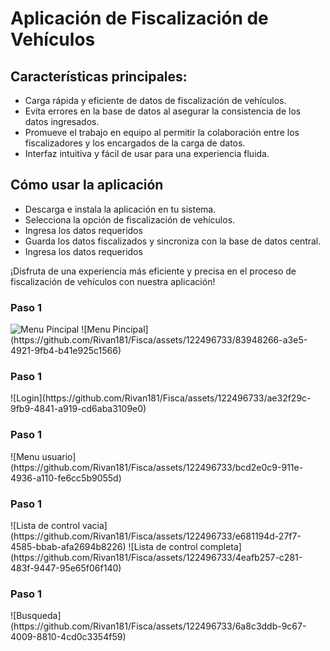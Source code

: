 
</head>
<body>
  <h1>Aplicación de Fiscalización de Vehículos</h1>
  
  <h2>Características principales:</h2>
  <ul>
    <li>Carga rápida y eficiente de datos de fiscalización de vehículos.</li>
    <li>Evita errores en la base de datos al asegurar la consistencia de los datos ingresados.</li>
    <li>Promueve el trabajo en equipo al permitir la colaboración entre los fiscalizadores y los encargados de la carga de datos.</li>
    <li>Interfaz intuitiva y fácil de usar para una experiencia fluida.</li>
  </ul>

  <h2>Cómo usar la aplicación</h2>
 <ul>
    <li>Descarga e instala la aplicación en tu sistema.</li>
    <li>Selecciona la opción de fiscalización de vehículos.</li>
    <li>Ingresa los datos requeridos</li>
    <li>Guarda los datos fiscalizados y sincroniza con la base de datos central.</li>
   <li>Ingresa los datos requeridos</li>
  </ul>


¡Disfruta de una experiencia más eficiente y precisa en el proceso de fiscalización de vehículos con nuestra aplicación!

<h3>Paso 1</h3>
<img src="[ruta/a/la/imagen.jpg](https://github.com/Rivan181/Fisca/assets/122496733/83948266-a3e5-4921-9fb4-b41e925c1566)" alt="Menu Pincipal">
![Menu Pincipal](https://github.com/Rivan181/Fisca/assets/122496733/83948266-a3e5-4921-9fb4-b41e925c1566)

<h3>Paso 1</h3>
![Login](https://github.com/Rivan181/Fisca/assets/122496733/ae32f29c-9fb9-4841-a919-cd6aba3109e0)

<h3>Paso 1</h3>
![Menu usuario](https://github.com/Rivan181/Fisca/assets/122496733/bcd2e0c9-911e-4936-a110-fe6cc5b9055d)

<h3>Paso 1</h3>
![Lista de control vacia](https://github.com/Rivan181/Fisca/assets/122496733/e681194d-27f7-4585-bbab-afa2694b8226)
![Lista de control completa](https://github.com/Rivan181/Fisca/assets/122496733/4eafb257-c281-483f-9447-95e65f06f140)

<h3>Paso 1</h3>
![Busqueda](https://github.com/Rivan181/Fisca/assets/122496733/6a8c3ddb-9c67-4009-8810-4cd0c3354f59)

  
</body>
